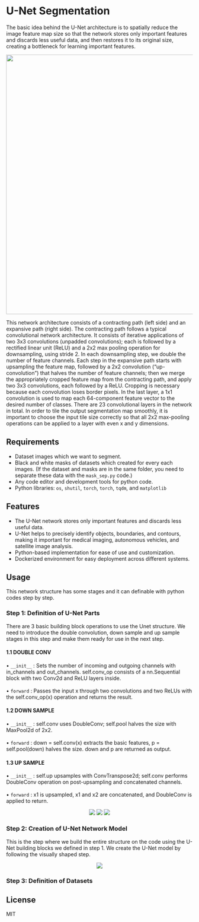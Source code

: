 # U-Net Segmentation

The basic idea behind the U-Net architecture is to spatially reduce the image feature map size so that the network stores only important features and discards less useful data, and then restores it to its original size, creating a bottleneck for learning important features.
<p align="center">
  <img src="https://miro.medium.com/v2/resize:fit:1400/1*0qJdnSxkerwZPCWVdLPpHw.png" width="700">

</p>

This network architecture consists of a contracting path (left side) and an expansive path (right side). The contracting path follows a typical convolutional network architecture. It consists of iterative applications of two 3x3 convolutions (unpadded convolutions); each is followed by a rectified linear unit (ReLU) and a 2x2 max pooling operation for downsampling, using stride 2. In each downsampling step, we double the number of feature channels. Each step in the expansive path starts with upsampling the feature map, followed by a 2x2 convolution (“up-convolution”) that halves the number of feature channels; then we merge the appropriately cropped feature map from the contracting path, and apply two 3x3 convolutions, each followed by a ReLU. Cropping is necessary because each convolution loses border pixels. In the last layer, a 1x1 convolution is used to map each 64-component feature vector to the desired number of classes. There are 23 convolutional layers in the network in total. In order to tile the output segmentation map smoothly, it is important to choose the input tile size correctly so that all 2x2 max-pooling operations can be applied to a layer with even x and y dimensions.

## Requirements
- Dataset images which we want to segment.
- Black and white masks of datasets which created for every each images. (If the dataset and masks are in the same folder, you need to separate these data with the `mask_sep.py` code.)
- Any code editor and development tools for python code.
- Python libraries: `os`, `shutil`, `torch`, `torch`, `tqdm`, and `matplotlib`

## Features
- The U-Net network stores only important features and discards less useful data.
- U-Net helps to precisely identify objects, boundaries, and contours, making it important for medical imaging, autonomous vehicles, and satellite image analysis.
- Python-based implementation for ease of use and customization.
- Dockerized environment for easy deployment across different systems.

## Usage

This network structure has some stages and it can definable with python codes step by step. 

### Step 1: Definition of U-Net Parts

There are 3 basic building block operations to use the Unet structure. We need to introduce the double convolution, down sample and up sample stages in this step and make them ready for use in the next step.

#### 1.1 DOUBLE CONV

• `__init__` : Sets the number of incoming and outgoing channels with in_channels and out_channels. self.conv_op consists of a nn.Sequential block with two Conv2d and ReLU layers inside.
<br>
<br>
• `forward` : Passes the input x through two convolutions and two ReLUs with the self.conv_op(x) operation and returns the result.
<br>

#### 1.2 DOWN SAMPLE
• `__init__` : self.conv uses DoubleConv; self.pool halves the size with MaxPool2d of 2x2.
<br>
<br>
• `forward` : down = self.conv(x) extracts the basic features, p = self.pool(down) halves the size. down and p are returned as output.
<br>
#### 1.3 UP SAMPLE
• `__init__` : self.up upsamples with ConvTranspose2d; self.conv performs DoubleConv operation on post-upsampling and concatenated channels.
<br>
<br>
• `forward` : x1 is upsampled, x1 and x2 are concatenated, and DoubleConv is applied to return.
<br>

<p align="center">
<img src="https://github.com/user-attachments/assets/cf78d8bb-1cc5-4276-bc4a-c9b303f281f4">
<img src="https://github.com/user-attachments/assets/d895606e-8adb-4652-be9a-931a7a2f51a1">
<img src="https://github.com/user-attachments/assets/0934c776-e001-41a4-9d35-5c43c7f2f85e">
</p>

### Step 2: Creation of U-Net Network Model

This is the step where we build the entire structure on the code using the U-Net building blocks we defined in step 1. We create the U-Net model by following the visually shaped step.
<p align="center">
<img src="https://github.com/user-attachments/assets/86c61b74-8df6-4ca4-adbf-ab462d3875aa">
</p>



### Step 3: Definition of Datasets




## License
MIT
